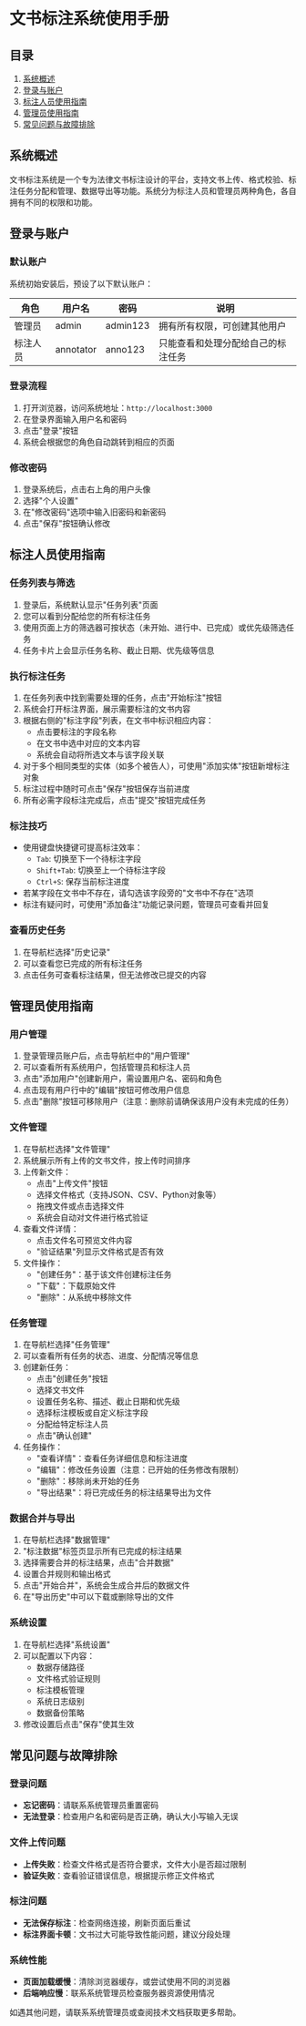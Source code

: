 # 文书标注系统使用手册

## 目录

1. [系统概述](#系统概述)
2. [登录与账户](#登录与账户)
3. [标注人员使用指南](#标注人员使用指南)
4. [管理员使用指南](#管理员使用指南)
5. [常见问题与故障排除](#常见问题与故障排除)

## 系统概述

文书标注系统是一个专为法律文书标注设计的平台，支持文书上传、格式校验、标注任务分配和管理、数据导出等功能。系统分为标注人员和管理员两种角色，各自拥有不同的权限和功能。

## 登录与账户

### 默认账户

系统初始安装后，预设了以下默认账户：

| 角色 | 用户名 | 密码 | 说明 |
|------|--------|------|------|
| 管理员 | admin | admin123 | 拥有所有权限，可创建其他用户 |
| 标注人员 | annotator | anno123 | 只能查看和处理分配给自己的标注任务 |

### 登录流程

1. 打开浏览器，访问系统地址：`http://localhost:3000`
2. 在登录界面输入用户名和密码
3. 点击"登录"按钮
4. 系统会根据您的角色自动跳转到相应的页面

### 修改密码

1. 登录系统后，点击右上角的用户头像
2. 选择"个人设置"
3. 在"修改密码"选项中输入旧密码和新密码
4. 点击"保存"按钮确认修改

## 标注人员使用指南

### 任务列表与筛选

1. 登录后，系统默认显示"任务列表"页面
2. 您可以看到分配给您的所有标注任务
3. 使用页面上方的筛选器可按状态（未开始、进行中、已完成）或优先级筛选任务
4. 任务卡片上会显示任务名称、截止日期、优先级等信息

### 执行标注任务

1. 在任务列表中找到需要处理的任务，点击"开始标注"按钮
2. 系统会打开标注界面，展示需要标注的文书内容
3. 根据右侧的"标注字段"列表，在文书中标识相应内容：
   - 点击要标注的字段名称
   - 在文书中选中对应的文本内容
   - 系统会自动将所选文本与该字段关联
4. 对于多个相同类型的实体（如多个被告人），可使用"添加实体"按钮新增标注对象
5. 标注过程中随时可点击"保存"按钮保存当前进度
6. 所有必需字段标注完成后，点击"提交"按钮完成任务

### 标注技巧

- 使用键盘快捷键可提高标注效率：
  - `Tab`: 切换至下一个待标注字段
  - `Shift+Tab`: 切换至上一个待标注字段
  - `Ctrl+S`: 保存当前标注进度
- 若某字段在文书中不存在，请勾选该字段旁的"文书中不存在"选项
- 标注有疑问时，可使用"添加备注"功能记录问题，管理员可查看并回复

### 查看历史任务

1. 在导航栏选择"历史记录"
2. 可以查看您已完成的所有标注任务
3. 点击任务可查看标注结果，但无法修改已提交的内容

## 管理员使用指南

### 用户管理

1. 登录管理员账户后，点击导航栏中的"用户管理"
2. 可以查看所有系统用户，包括管理员和标注人员
3. 点击"添加用户"创建新用户，需设置用户名、密码和角色
4. 点击现有用户行中的"编辑"按钮可修改用户信息
5. 点击"删除"按钮可移除用户（注意：删除前请确保该用户没有未完成的任务）

### 文件管理

1. 在导航栏选择"文件管理"
2. 系统展示所有上传的文书文件，按上传时间排序
3. 上传新文件：
   - 点击"上传文件"按钮
   - 选择文件格式（支持JSON、CSV、Python对象等）
   - 拖拽文件或点击选择文件
   - 系统会自动对文件进行格式验证
4. 查看文件详情：
   - 点击文件名可预览文件内容
   - "验证结果"列显示文件格式是否有效
5. 文件操作：
   - "创建任务"：基于该文件创建标注任务
   - "下载"：下载原始文件
   - "删除"：从系统中移除文件

### 任务管理

1. 在导航栏选择"任务管理"
2. 可以查看所有任务的状态、进度、分配情况等信息
3. 创建新任务：
   - 点击"创建任务"按钮
   - 选择文书文件
   - 设置任务名称、描述、截止日期和优先级
   - 选择标注模板或自定义标注字段
   - 分配给特定标注人员
   - 点击"确认创建"
4. 任务操作：
   - "查看详情"：查看任务详细信息和标注进度
   - "编辑"：修改任务设置（注意：已开始的任务修改有限制）
   - "删除"：移除尚未开始的任务
   - "导出结果"：将已完成任务的标注结果导出为文件

### 数据合并与导出

1. 在导航栏选择"数据管理"
2. "标注数据"标签页显示所有已完成的标注结果
3. 选择需要合并的标注结果，点击"合并数据"
4. 设置合并规则和输出格式
5. 点击"开始合并"，系统会生成合并后的数据文件
6. 在"导出历史"中可以下载或删除导出的文件

### 系统设置

1. 在导航栏选择"系统设置"
2. 可以配置以下内容：
   - 数据存储路径
   - 文件格式验证规则
   - 标注模板管理
   - 系统日志级别
   - 数据备份策略
3. 修改设置后点击"保存"使其生效

## 常见问题与故障排除

### 登录问题

- **忘记密码**：请联系系统管理员重置密码
- **无法登录**：检查用户名和密码是否正确，确认大小写输入无误

### 文件上传问题

- **上传失败**：检查文件格式是否符合要求，文件大小是否超过限制
- **验证失败**：查看验证错误信息，根据提示修正文件格式

### 标注问题

- **无法保存标注**：检查网络连接，刷新页面后重试
- **标注界面卡顿**：文书过大可能导致性能问题，建议分段处理

### 系统性能

- **页面加载缓慢**：清除浏览器缓存，或尝试使用不同的浏览器
- **后端响应慢**：联系系统管理员检查服务器资源使用情况

如遇其他问题，请联系系统管理员或查阅技术文档获取更多帮助。 